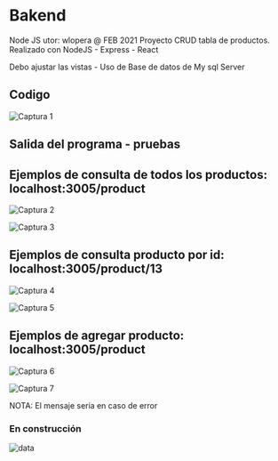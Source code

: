 # Bakend
Node JS utor: wlopera      @ FEB 2021
Proyecto CRUD tabla de productos. Realizado con  NodeJS - Express - React

Debo ajustar las vistas - Uso de Base de datos de My sql Server 
## Codigo

![Captura 1](https://user-images.githubusercontent.com/7141537/70851138-8298cd80-1e5f-11ea-815f-acd88c027300.PNG)

## Salida del programa - pruebas

## Ejemplos de consulta de todos los productos: localhost:3005/product

![Captura 2](https://user-images.githubusercontent.com/7141537/70851132-82003700-1e5f-11ea-82c4-b2b6a6ffaaa6.PNG)

![Captura 3](https://user-images.githubusercontent.com/7141537/70851133-82003700-1e5f-11ea-9738-5d22daaa4b91.PNG)

## Ejemplos de consulta producto por id: localhost:3005/product/13

![Captura 4](https://user-images.githubusercontent.com/7141537/70851169-eb804580-1e5f-11ea-92ad-a67a04fc9ae7.PNG)

![Captura 5](https://user-images.githubusercontent.com/7141537/70851135-8298cd80-1e5f-11ea-8454-4af8b1a6569c.PNG)

## Ejemplos de agregar producto: localhost:3005/product

![Captura 6](https://user-images.githubusercontent.com/7141537/70851136-8298cd80-1e5f-11ea-99e4-980b227925ab.PNG)

![Captura 7](https://user-images.githubusercontent.com/7141537/70851137-8298cd80-1e5f-11ea-9d6f-a22f23964ee5.PNG)

NOTA: El mensaje seria en caso de error

### En construcción 

![data](https://user-images.githubusercontent.com/7141537/48297627-294fb500-e47b-11e8-9d9c-4b184aefd012.png)
